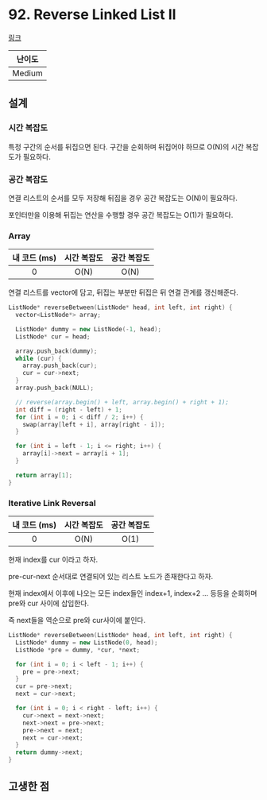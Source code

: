 # 92. Reverse Linked List II

[링크](https://leetcode.com/problems/reverse-linked-list-ii/)

| 난이도 |
| :----: |
| Medium |

## 설계

### 시간 복잡도

특정 구간의 순서를 뒤집으면 된다. 구간을 순회하며 뒤집어야 하므로 O(N)의 시간 복잡도가 필요하다.

### 공간 복잡도

연결 리스트의 순서를 모두 저장해 뒤집을 경우 공간 복잡도는 O(N)이 필요하다.

포인터만을 이용해 뒤집는 연산을 수행할 경우 공간 복잡도는 O(1)가 필요하다.

### Array

| 내 코드 (ms) | 시간 복잡도 | 공간 복잡도 |
| :----------: | :---------: | :---------: |
|      0       |    O(N)     |    O(N)     |

연결 리스트를 vector에 담고, 뒤집는 부분만 뒤집은 뒤 연결 관계를 갱신해준다.

```cpp
ListNode* reverseBetween(ListNode* head, int left, int right) {
  vector<ListNode*> array;

  ListNode* dummy = new ListNode(-1, head);
  ListNode* cur = head;

  array.push_back(dummy);
  while (cur) {
    array.push_back(cur);
    cur = cur->next;
  }
  array.push_back(NULL);

  // reverse(array.begin() + left, array.begin() + right + 1);
  int diff = (right - left) + 1;
  for (int i = 0; i < diff / 2; i++) {
    swap(array[left + i], array[right - i]);
  }

  for (int i = left - 1; i <= right; i++) {
    array[i]->next = array[i + 1];
  }

  return array[1];
}
```

### Iterative Link Reversal

| 내 코드 (ms) | 시간 복잡도 | 공간 복잡도 |
| :----------: | :---------: | :---------: |
|      0       |    O(N)     |    O(1)     |

현재 index를 cur 이라고 하자.

pre-cur-next 순서대로 연결되어 있는 리스트 노드가 존재한다고 하자.

현재 index에서 이후에 나오는 모든 index들인 index+1, index+2 ... 등등을 순회하며 pre와 cur 사이에 삽입한다.

즉 next들을 역순으로 pre와 cur사이에 붙인다.

```cpp
ListNode* reverseBetween(ListNode* head, int left, int right) {
  ListNode* dummy = new ListNode(0, head);
  ListNode *pre = dummy, *cur, *next;

  for (int i = 0; i < left - 1; i++) {
    pre = pre->next;
  }
  cur = pre->next;
  next = cur->next;

  for (int i = 0; i < right - left; i++) {
    cur->next = next->next;
    next->next = pre->next;
    pre->next = next;
    next = cur->next;
  }
  return dummy->next;
}
```

## 고생한 점
